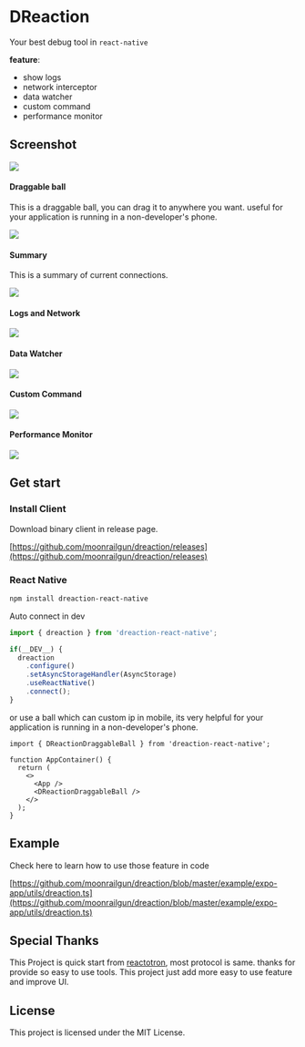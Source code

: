 # DReaction

Your best debug tool in `react-native`

**feature**:
- show logs
- network interceptor
- data watcher
- custom command
- performance monitor

## Screenshot

![](./docs/demo.gif)

#### Draggable ball

This is a draggable ball, you can drag it to anywhere you want. useful for your application is running in a non-developer's phone.

![](./docs/1.png)

#### Summary

This is a summary of current connections.

![](./docs/2.png)

#### Logs and Network
![](./docs/3.png)

#### Data Watcher
![](./docs/4.png)

#### Custom Command
![](./docs/5.png)

#### Performance Monitor
![](./docs/6.png)



## Get start

### Install Client

Download binary client in release page.

[https://github.com/moonrailgun/dreaction/releases](https://github.com/moonrailgun/dreaction/releases)

### React Native

```bash
npm install dreaction-react-native
```

Auto connect in dev

```typescript
import { dreaction } from 'dreaction-react-native';

if(__DEV__) {
  dreaction
    .configure()
    .setAsyncStorageHandler(AsyncStorage)
    .useReactNative()
    .connect();
}
```

or use a ball which can custom ip in mobile, its very helpful for your application is running in a non-developer's phone.

```tsx
import { DReactionDraggableBall } from 'dreaction-react-native';

function AppContainer() {
  return (
    <>
      <App />
      <DReactionDraggableBall />
    </>
  );
}
```

## Example

Check here to learn how to use those feature in code

[https://github.com/moonrailgun/dreaction/blob/master/example/expo-app/utils/dreaction.ts](https://github.com/moonrailgun/dreaction/blob/master/example/expo-app/utils/dreaction.ts) 


## Special Thanks

This Project is quick start from [reactotron](https://github.com/infinitered/reactotron), most protocol is same. thanks for provide so easy to use tools. This project just add more easy to use feature and improve UI.

## License

This project is licensed under the MIT License.
